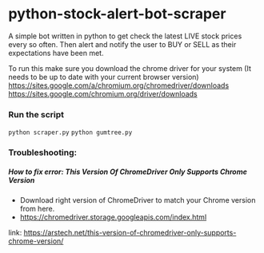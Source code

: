 # python-stock-alert-bot-scraper
A simple bot written in python to get check the latest LIVE stock prices every so often. Then alert and notify the user to BUY or SELL as their expectations have been met.

To run this make sure you download the chrome driver for  your system (It needs to be up to date with your current browser version)
https://sites.google.com/a/chromium.org/chromedriver/downloads
https://sites.google.com/chromium.org/driver/downloads

### Run the script
``` python scraper.py ```
``` python gumtree.py ```

### Troubleshooting:

##### How to fix error: This Version Of ChromeDriver Only Supports Chrome Version

- Download right version of ChromeDriver to match your Chrome version from here.
- https://chromedriver.storage.googleapis.com/index.html

link: https://arstech.net/this-version-of-chromedriver-only-supports-chrome-version/